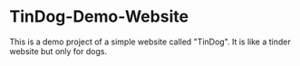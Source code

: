 # TinDog-Demo-Website
This is a demo project of a simple website called "TinDog". It is like a tinder website but only for dogs.
